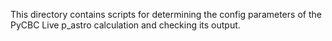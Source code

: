 This directory contains scripts for determining the config parameters of the PyCBC Live p_astro calculation and checking its output. 
